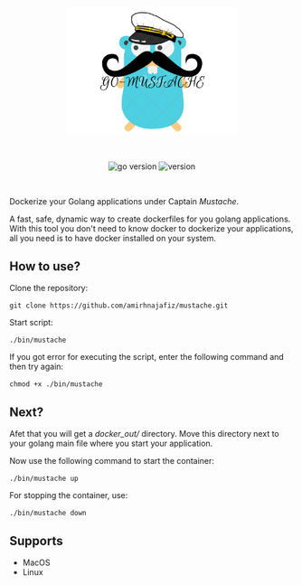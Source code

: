 <p align="center">
    <img src=".github/readme/logo.png" width="300" alt="logo" />
</p>

<br />

<p align="center">
    <img src="https://img.shields.io/badge/Docker-3.9-66ADD8?style=for-the-badge&logo=docker" alt="go version" />
    <img src="https://img.shields.io/badge/Version-1.1.2-informational?style=for-the-badge&logo=github" alt="version" />
</p>

<br />

Dockerize your Golang applications under Captain *Mustache*.

A fast, safe, dynamic way to create dockerfiles for you golang applications.<br />
With this tool you don't need to know docker to dockerize your applications, all you need is to have docker installed
on your system.

## How to use?
Clone the repository:
```shell
git clone https://github.com/amirhnajafiz/mustache.git
```

Start script:
```shell
./bin/mustache
```

If you got error for executing the script, enter the following command and then try again:
```shell
chmod +x ./bin/mustache
```

## Next?
Afet that you will get a _docker_out/_ directory. Move this directory next to your golang main file where
you start your application.

Now use the following command to start the container:
```shell
./bin/mustache up
```

For stopping the container, use:
```shell
./bin/mustache down
```

## Supports
- MacOS
- Linux
